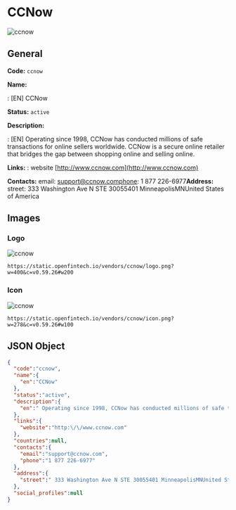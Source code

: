 
# CCNow 
![ccnow](https://static.openfintech.io/vendors/ccnow/logo.png?w=400&c=v0.59.26#w200)  

## General 
 
**Code:** `ccnow` 
 
**Name:** 
 
:	[EN] CCNow 
 
**Status:** `active` 
 
**Description:** 
 
: [EN]  Operating since 1998, CCNow has conducted millions of safe transactions for online sellers worldwide. CCNow is a secure online retailer that bridges the gap between shopping online and selling online.  
 
**Links:** 
: website [http://www.ccnow.com](http://www.ccnow.com) 
 
**Contacts:** 
email: support@ccnow.comphone: 1 877 226-6977**Address:** 
street:  333 Washington Ave N STE 30055401 MinneapolisMNUnited States of America  

## Images 

### Logo 
 
![ccnow](https://static.openfintech.io/vendors/ccnow/logo.png?w=400&c=v0.59.26#w200)  

```
https://static.openfintech.io/vendors/ccnow/logo.png?w=400&c=v0.59.26#w200
```  

### Icon 
 
![ccnow](https://static.openfintech.io/vendors/ccnow/icon.png?w=278&c=v0.59.26#w100)  

```
https://static.openfintech.io/vendors/ccnow/icon.png?w=278&c=v0.59.26#w100
```  

## JSON Object 

```json
{
  "code":"ccnow",
  "name":{
    "en":"CCNow"
  },
  "status":"active",
  "description":{
    "en":" Operating since 1998, CCNow has conducted millions of safe transactions for online sellers worldwide. CCNow is a secure online retailer that bridges the gap between shopping online and selling online. "
  },
  "links":{
    "website":"http:\/\/www.ccnow.com"
  },
  "countries":null,
  "contacts":{
    "email":"support@ccnow.com",
    "phone":"1 877 226-6977"
  },
  "address":{
    "street":" 333 Washington Ave N STE 30055401 MinneapolisMNUnited States of America "
  },
  "social_profiles":null
}
```  

